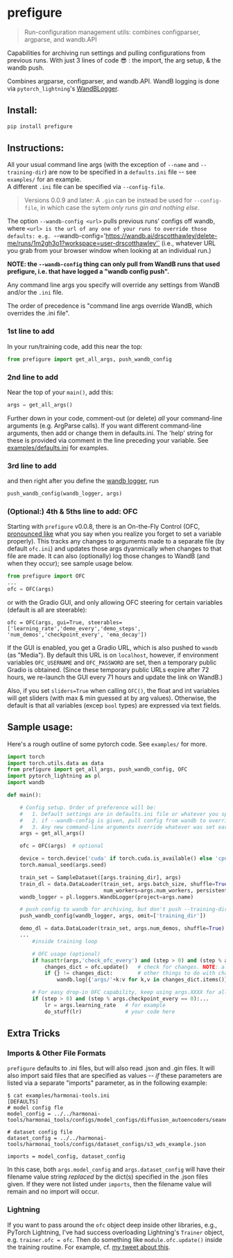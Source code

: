 # prefigure

> Run-configuration management utils: combines configparser, argparse, and wandb.API

Capabilities for archiving run settings and pulling configurations from previous runs.  With just 3 lines of code 😎 : the import, the arg setup, & the wandb push.  

Combines argparse, configparser, and wandb.API.  WandB logging is done via `pytorch_lightning`'s [WandBLogger](https://pytorch-lightning.readthedocs.io/en/stable/extensions/generated/pytorch_lightning.loggers.WandbLogger.html). 

## Install:

```bash
pip install prefigure
```


## Instructions:

All your usual command line args (with the exception of `--name` and `--training-dir`) are now to be specified in a `defaults.ini` file -- see `examples/` for an example.  
A different `.ini` file can be specified via  `--config-file`.

> Versions 0.0.9 and later: A `.gin` can be instead be used for `--config-file`, in which case the sytem *only runs gin and nothing else*.

The option `--wandb-config <url>` pulls previous runs' configs off wandb, where `<url> is the url of any one of your runs to override those defaults:
e.g. `--wandb-config='https://wandb.ai/drscotthawley/delete-me/runs/1m2gh3o1?workspace=user-drscotthawley'`
(i.e., whatever URL you grab from your browser window when looking at an individual run.)  

**NOTE: the `--wandb-config` thing can only pull from WandB runs that used prefigure, i.e. that have logged a "wandb config push".**

Any command line args you specify will override any settings from WandB and/or the `.ini` file.

The order of precedence is "command line args override WandB, which overrides the .ini file".


### 1st line to add
In your run/training code, add this near the top:

```Python
from prefigure import get_all_args, push_wandb_config
```

### 2nd line to add
Near the top of your `main()`, add this:

```Python
args = get_all_args()
```

Further down in your code, comment-out (or delete) *all* your command-line arguments (e.g. ArgParse calls). If you want different command-line arguments, then add or change them in defaults.ini.  The 'help' string for these is provided via  comment in the line preceding your variable. See [examples/defaults.ini](https://github.com/drscotthawley/prefigure/blob/main/examples/defaults.ini) for examples.


### 3rd line to add
and then right after you define the [wandb logger](https://pytorch-lightning.readthedocs.io/en/stable/extensions/generated/pytorch_lightning.loggers.WandbLogger.html), run

```Python
push_wandb_config(wandb_logger, args)
```

### (Optional:) 4th & 5ths line to add: OFC
Starting with `prefigure` v0.0.8, there is an On-the-Fly Control (OFC, [pronounced like](https://getyarn.io/yarn-clip/f9a780c2-0690-4cc5-ba0f-139ef8a637a3) what you say when you realize you forget to set a variable properly). 
This tracks any changes to arguments made to a separate file (by default `ofc.ini`) and
updates those args dyanmically when changes to that file are made. It can also (optionally) log those changes to WandB (and when they occur); see sample usage below.

```Python
from prefigure import OFC
...
ofc = OFC(args)
```
or with the Gradio GUI, and only allowing OFC steering for certain variables (default is all are steerable): 
```
ofc = OFC(args, gui=True, steerables=['learning_rate','demo_every','demo_steps', 'num_demos','checkpoint_every', 'ema_decay']) 
```

If the GUI is enabled, you get a Gradio URL, which is also pushed to `wandb` (as "Media").  By default this URL is on `localhost`, however, 
if environment variables `OFC_USERNAME` and `OFC_PASSWORD` are set, then a temporary public Gradio is obtained. (Since these temporary public URLs expire after 72 hours, we re-launch the GUI every 71 hours and update the link on WandB.)

Also, if you set `sliders=True` when calling `OFC()`, the float and int variables will get sliders (with max & min guessed at by arg values).  Otherwise, the default is that all variables (excep `bool` types) are expressed via text fields.


## Sample usage:
Here's a rough outline of some pytorch code. See `examples/` for more.

```Python
import torch
import torch.utils.data as data
from prefigure import get_all_args, push_wandb_config, OFC
import pytorch_lightning as pl
import wandb

def main():

    # Config setup. Order of preference will be:
    #   1. Default settings are in defaults.ini file or whatever you specify via --config-file
    #   2. if --wandb-config is given, pull config from wandb to override defaults
    #   3. Any new command-line arguments override whatever was set earlier
    args = get_all_args()

    ofc = OFC(args)  # optional

    device = torch.device('cuda' if torch.cuda.is_available() else 'cpu')
    torch.manual_seed(args.seed)

    train_set = SampleDataset([args.training_dir], args)
    train_dl = data.DataLoader(train_set, args.batch_size, shuffle=True,
                               num_workers=args.num_workers, persistent_workers=True, pin_memory=True)
    wandb_logger = pl.loggers.WandbLogger(project=args.name)

    # push config to wandb for archiving, but don't push --training-dir value to WandB
    push_wandb_config(wandb_logger, args, omit=['training_dir']) 

    demo_dl = data.DataLoader(train_set, args.num_demos, shuffle=True)
    ...
        #inside training loop

        # OFC usage (optional)
        if hasattr(args,'check_ofc_every') and (step > 0) and (step % args.check_ofc_every == 0):
            changes_dict = ofc.update()   # check for changes. NOTE: all "args" updated automatically
            if {} != changes_dict:        # other things to do with changes: log to wandb
                wandb.log({'args/'+k:v for k,v in changes_dict.items()}, step=step) 

        # For easy drop-in OFC capability, keep using args.XXXX for all variables....)
        if (step > 0) and (step % args.checkpoint_every == 0):... 
            lr = args.learning_rate   # for example
            do_stuff(lr)              # your code here
```

## Extra Tricks 

### Imports & Other File Formats
`prefigure` defaults to .ini files, but will also read .json and .gin files.  It will also import
said files that are specified as values -- *if* these parameters are listed via a separate "imports" parameter, as in the following example: 
```
$ cat examples/harmonai-tools.ini 
[DEFAULTS]
# model config fle
model_config = ../../harmonai-tools/harmonai_tools/configs/model_configs/diffusion_autoencoders/seanet_32_32_diffae.json

# dataset config file 
dataset_config = ../../harmonai-tools/harmonai_tools/configs/dataset_configs/s3_wds_example.json

imports = model_config, dataset_config
```
In this case, both `args.model_config` and `args.dataset_config` will have their filename value string *replaced* by the dict(s) specified in the .json files given.  If they were not listed under `imports`, then the filename value will remain and no import will occur. 


### Lightning
If you want to pass around the `ofc` object deep inside other libraries, e.g., PyTorch Lightning, I've had success overloading Lightning's `Trainer` object, e.g. `trainer.ofc = ofc`.  Then do something like `module.ofc.update()` inside the training routine.  For example, cf. [my tweet about this](https://twitter.com/drscotthawley/status/1650369425122512897).  
